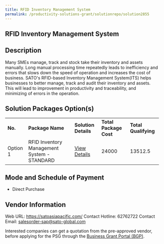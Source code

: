 ```yaml
---
title: RFID Inventory Management System
permalink: /productivity-solutions-grant/solutionrepo/solution2855
---
```


## RFID Inventory Management System

## Description

Many SMEs manage, track and stock take their inventory and assets manually. Long manual processing time repeatedly leads to inefficiency and errors that slows down the speed of operation and increases the cost of business. SATO's RFID-based Inventory Management System(ITS) helps businesses to better manage, track and audit their inventory and assets. This will lead to improvement in productivity and traceability, and minimizing of errors in the operation.

## Solution Packages Option(s)

<table>
<tr>
<td><b>No.</b></td>
<td><b>Package Name</b></td>
<td><b>Solution Details</b></td>
<td><b>Total Package Cost</b></td>
<td><b>Total Qualifying</b></td>
</tr>
<tr>
<td>Option 1</td>
<td>RFID Inventory Management System - STANDARD</td>
<td><a href='https://www.gobusiness.gov.sg/images/psg/SATO_Asia_20210261_Desensitised_Annex_3_Part_3.pdf'>View Details</a></td>
<td>24000</td>
<td>13512.5</td>
</tr>
</table>

## Mode and Schedule of Payment

 - Direct Purchase

## Vendor Information

 Web URL: https://satoasiapacific.com/ 
Contact Hotline: 62762722 
Contact Email: salesorder-sap@sato-global.com 


Interested companies can get a quotation from the pre-approved vendor, before applying for the PSG through the <a href='https://www.businessgrants.gov.sg/'>Business Grant Portal (BGP)</a>.

<script src="/jquery/resize-tables.js"></script>
